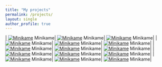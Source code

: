 ```yaml
---
title: "My projects"
permalink: /projects/
layout: single
author_profile: true
---
```


<style>
td, th {
   border: none!important;
}
</style>

| [![Minikame](/assets/images/minikame-low.jpg 'Minikame')](/posts) Minikame| [![Minikame](/assets/images/minikame-low.jpg 'Minikame')](/posts) Minikame| [![Minikame](/assets/images/minikame-low.jpg 'Minikame')](/posts) Minikame|
| [![Minikame](/assets/images/minikame-low.jpg 'Minikame')](/posts) Minikame| [![Minikame](/assets/images/minikame-low.jpg 'Minikame')](/posts) Minikame| [![Minikame](/assets/images/minikame-low.jpg 'Minikame')](/posts) Minikame|
| [![Minikame](/assets/images/minikame-low.jpg 'Minikame')](/posts) Minikame| [![Minikame](/assets/images/minikame-low.jpg 'Minikame')](/posts) Minikame| [![Minikame](/assets/images/minikame-low.jpg 'Minikame')](/posts) Minikame|
| [![Minikame](/assets/images/minikame-low.jpg 'Minikame')](/posts) Minikame| [![Minikame](/assets/images/minikame-low.jpg 'Minikame')](/posts) Minikame| [![Minikame](/assets/images/minikame-low.jpg 'Minikame')](/posts) Minikame|
| [![Minikame](/assets/images/minikame-low.jpg 'Minikame')](/posts) Minikame| [![Minikame](/assets/images/minikame-low.jpg 'Minikame')](/posts) Minikame| [![Minikame](/assets/images/minikame-low.jpg 'Minikame')](/posts) Minikame|